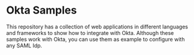 Okta Samples
============

This repository has a collection of web applications in different
languages and frameworks to show how to integrate with Okta. Although
these samples work with Okta, you can use them as example to configure
with any SAML Idp.
